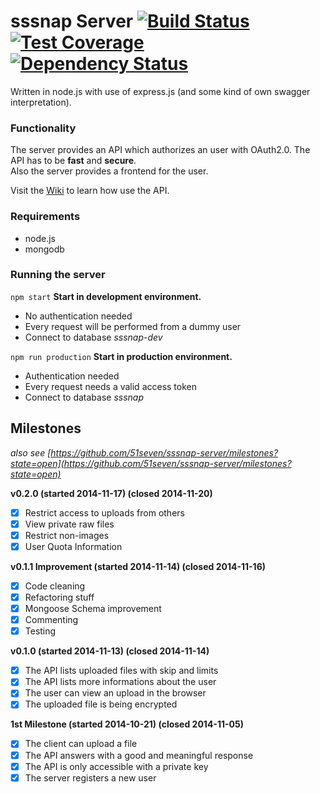 # sssnap Server [![Build Status][travis-image]][travis-url] [![Test Coverage][coveralls-image]][coveralls-url] [![Dependency Status][dependency-image]][dependency-url]

Written in node.js with use of express.js (and some kind of own swagger interpretation).

### Functionality

The server provides an API which authorizes an user with OAuth2.0. The API has to be **fast** and **secure**.  
Also the server provides a frontend for the user.

Visit the [Wiki](https://github.com/51seven/sssnap-server/wiki) to learn how use the API.

### Requirements

- node.js
- mongodb

### Running the server

`npm start` **Start in development environment.**  

* No authentication needed
* Every request will be performed from a dummy user
* Connect to database _sssnap-dev_

`npm run production` **Start in production environment.**  

* Authentication needed
* Every request needs a valid access token
* Connect to database _sssnap_

Milestones
----------

_also see [https://github.com/51seven/sssnap-server/milestones?state=open](https://github.com/51seven/sssnap-server/milestones?state=open)_

**v0.2.0 (started 2014-11-17) (closed 2014-11-20)**
- [x] Restrict access to uploads from others
- [x] View private raw files
- [x] Restrict non-images
- [x] User Quota Information

**v0.1.1 Improvement (started 2014-11-14) (closed 2014-11-16)**  
- [x] Code cleaning
- [x] Refactoring stuff
- [x] Mongoose Schema improvement
- [x] Commenting
- [x] Testing

**v0.1.0 (started 2014-11-13) (closed 2014-11-14)**  
- [x] The API lists uploaded files with skip and limits
- [x] The API lists more informations about the user
- [x] The user can view an upload in the browser
- [x] The uploaded file is being encrypted

**1st Milestone (started 2014-10-21) (closed 2014-11-05)**  
- [x] The client can upload a file
- [x] The API answers with a good and meaningful response
- [x] The API is only accessible with a private key
- [x] The server registers a new user

[travis-image]: http://img.shields.io/travis/51seven/sssnap-server.svg?style=flat
[travis-url]: https://travis-ci.org/51seven/sssnap-server
[coveralls-image]: http://img.shields.io/coveralls/51seven/sssnap-server.svg?style=flat
[coveralls-url]: https://coveralls.io/r/51seven/sssnap-server
[dependency-image]: http://img.shields.io/david/51seven/sssnap-server.svg?style=flat
[dependency-url]: https://david-dm.org/51seven/sssnap-server